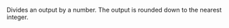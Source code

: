 Divides an output by a number. The output is rounded down to the nearest integer.

<rv-example-tabs class="pt-3" handle="bs4-icon">
<template type="single-html-file">
<div rv-text="1000 | dividedBy 10"></div>
</template>
</rv-example-tabs>